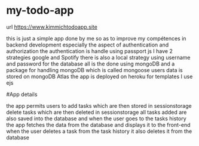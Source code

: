 # my-todo-app
url 
https://www.kimmichtodoapp.site

this is just a simple app done by me so as to improve my compétences in backend development especially the aspect of authentication and authorization 
the authentication is handle using passport js 
I have 2 strategies google and Spotify 
there is also a local strategy using username and password 
for the database all is the done using mongoDB and a package for handling mongoDB which is called mongoose 
users data is stored on mongoDB Atlas 
the app is deployed on heroku 
for templates I use ejs

#App details 

the app permits users to add tasks which are then stored in sessionstorage delete tasks which are then deleted in sessionstorage 
all tasks added are also saved into the database and when the user goes to the tasks history the app fetches the data from the database and displays it to the front-end 
when the user deletes a task from the task history it also deletes it from the database 

